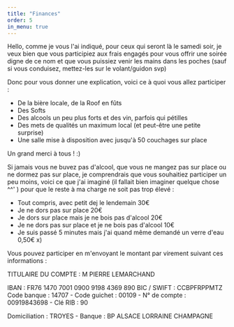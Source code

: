 ```yaml
---
title: "Finances"
order: 5
in_menu: true
---
```

Hello, comme je vous l'ai indiqué, pour ceux qui seront là le samedi soir, je veux bien que vous participiez aux frais engagés pour vous offrir une soirée digne de ce nom et que vous puissiez venir les mains dans les poches (sauf si vous conduisez, mettez-les sur le volant/guidon svp)

Donc pour vous donner une explication, voici ce à quoi vous allez participer :

- De la bière locale, de la Roof en fûts
- Des Softs
- Des alcools un peu plus forts et des vin, parfois qui pétilles
- Des mets de qualités un maximum local (et peut-être une petite surprise)
- Une salle mise à disposition avec jusqu'à 50 couchages sur place

Un grand merci à tous ! :)

Si jamais vous ne buvez pas d'alcool, que vous ne mangez pas sur place ou ne dormez pas sur place, je comprendrais que vous souhaitiez participer un peu moins, voici ce que j'ai imaginé (il fallait bien imaginer quelque chose ^^' ) pour que le reste à ma charge ne soit pas trop élevé :

- Tout compris, avec petit dej le lendemain 30€
- Je ne dors pas sur place 20€
- Je dors sur place mais je ne bois pas d'alcool 20€
- Je ne dors pas sur place et je ne bois pas d'alcool 10€
- Je suis passé 5 minutes mais j'ai quand même demandé un verre d'eau 0,50€ x)

Vous pouvez participer en m'envoyant le montant par virement suivant ces informations :

TITULAIRE DU COMPTE : M PIERRE LEMARCHAND

IBAN : FR76 1470 7001 0900 9198 4369 890
BIC / SWIFT : CCBPFRPPMTZ
Code banque : 14707 - Code guichet :  00109 - N° de compte :  00919843698 - Clé RIB : 90

Domiciliation : TROYES - Banque : BP ALSACE LORRAINE CHAMPAGNE 